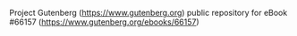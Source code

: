 Project Gutenberg (https://www.gutenberg.org) public repository for
eBook #66157 (https://www.gutenberg.org/ebooks/66157)
